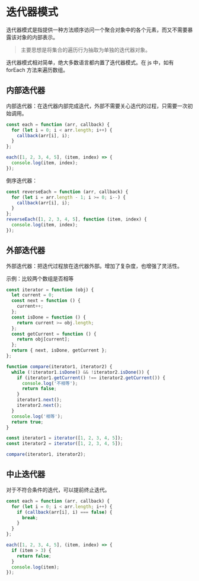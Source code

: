 # 迭代器模式

迭代器模式是指提供一种方法顺序访问一个聚合对象中的各个元素，而又不需要暴露该对象的内部表示。

> 主要思想是将集合的遍历行为抽取为单独的迭代器对象。

迭代器模式相对简单，绝大多数语言都内置了迭代器模式。在 js 中，如有 forEach 方法来遍历数组。

## 内部迭代器

内部迭代器：在迭代器内部完成迭代，外部不需要关心迭代的过程，只需要一次初始调用。

```js
const each = function (arr, callback) {
  for (let i = 0; i < arr.length; i++) {
    callback(arr[i], i);
  }
};

each([1, 2, 3, 4, 5], (item, index) => {
  console.log(item, index);
});
```

倒序迭代器：

```js
const reverseEach = function (arr, callback) {
  for (let i = arr.length - 1; i >= 0; i--) {
    callback(arr[i], i);
  }
};
reverseEach([1, 2, 3, 4, 5], function (item, index) {
  console.log(item, index);
});
```

## 外部迭代器

外部迭代器：把迭代过程放在迭代器外部。增加了复杂度，也增强了灵活性。

示例：比较两个数组是否相等

```js
const iterator = function (obj) {
  let current = 0;
  const next = function () {
    current++;
  };
  const isDone = function () {
    return current >= obj.length;
  };
  const getCurrent = function () {
    return obj[current];
  };
  return { next, isDone, getCurrent };
};

function compare(iterator1, iterator2) {
  while (!iterator1.isDone() && !iterator2.isDone()) {
    if (iterator1.getCurrent() !== iterator2.getCurrent()) {
      console.log('不相等');
      return false;
    }
    iterator1.next();
    iterator2.next();
  }
  console.log('相等');
  return true;
}

const iterator1 = iterator([1, 2, 3, 4, 5]);
const iterator2 = iterator([1, 2, 3, 4, 5]);

compare(iterator1, iterator2);
```

## 中止迭代器

对于不符合条件的迭代，可以提前终止迭代。

```js
const each = function (arr, callback) {
  for (let i = 0; i < arr.length; i++) {
    if (callback(arr[i], i) === false) {
      break;
    }
  }
};

each([1, 2, 3, 4, 5], (item, index) => {
  if (item > 3) {
    return false;
  }
  console.log(item);
});
```
